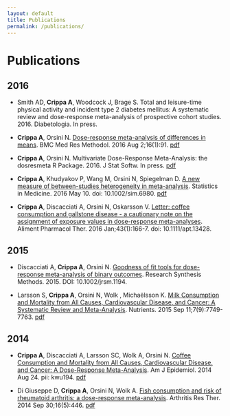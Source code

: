 ```yaml
---
layout: default
title: Publications
permalink: /publications/
---
```


Publications
========

## 2016

* Smith AD, **Crippa A**, Woodcock J, Brage S. Total and leisure-time physical activity and incident type 2 diabetes mellitus: A systematic review and dose-response meta-analysis of prospective cohort studies. 2016. Diabetologia. In press.

* **Crippa A**, Orsini N. [Dose-response meta-analysis of differences in means](www.ncbi.nlm.nih.gov/pubmed/27485429). BMC Med Res Methodol. 2016 Aug 2;16(1):91. [pdf](https://www.researchgate.net/publication/305804878_Dose-response_meta-analysis_of_differences_in_means)

* **Crippa A**, Orsini N. Multivariate Dose-Response Meta-Analysis: the dosresmeta R Package. 2016. J Stat Softw. In press. [pdf](/downloads/jss1256.pdf)

* **Crippa A**, Khudyakov P, Wang M, Orsini N, Spiegelman D. [A new measure of between-studies heterogeneity in meta-analysis](http://onlinelibrary.wiley.com/doi/10.1002/sim.6980/abstract). Statistics in Medicine. 2016 May 10. doi: 10.1002/sim.6980. [pdf](https://www.researchgate.net/publication/302910748_A_new_measure_of_between-studies_heterogeneity_in_meta-analysis)

* **Crippa A**, Discacciati A, Orsini N, Oskarsson V. [Letter: coffee consumption and gallstone disease - a cautionary note on the assignment of exposure values in dose-response meta-analyses](http://www.ncbi.nlm.nih.gov/pubmed/26638932). Aliment Pharmacol Ther. 2016 Jan;43(1):166-7. doi: 10.1111/apt.13428.


## 2015

* Discacciati A, **Crippa A**, Orsini N. [Goodness of fit tools for dose-response meta-analysis of binary outcomes](http://onlinelibrary.wiley.com/doi/10.1002/jrsm.1194/pdf). Research Synthesis Methods. 2015. DOI: 10.1002/jrsm.1194.

* Larsson S, **Crippa A**, Orsini N, Wolk , Michaëlsson K. [Milk Consumption and Mortality from All Causes, Cardiovascular Disease, and Cancer: A Systematic Review and Meta-Analysis](http://www.ncbi.nlm.nih.gov/pubmed/26378576). Nutrients. 2015 Sep 11;7(9):7749-7763. [pdf](https://www.researchgate.net/publication/282041424_Milk_Consumption_and_Mortality_from_All_Causes_Cardiovascular_Disease_and_Cancer_A_Systematic_Review_and_Meta-Analysis)


## 2014

* **Crippa A**, Discacciati A, Larsson SC, Wolk A, Orsini N. [Coffee Consumption and Mortality from All Causes, Cardiovascular Disease, and Cancer: A Dose-Response Meta-Analysis](http://www.ncbi.nlm.nih.gov/pubmed/25156996). Am J Epidemiol. 2014 Aug 24. pii: kwu194. [pdf](https://www.researchgate.net/publication/265054425_Coffee_Consumption_and_Mortality_From_All_Causes_Cardiovascular_Disease_and_Cancer_A_Dose-Response_Meta-Analysis?ev=prf_pub)

* Di Giuseppe D, **Crippa A**, Orsini N, Wolk A. [Fish consumption and risk of rheumatoid arthritis: a dose-response meta-analysis](http://www.ncbi.nlm.nih.gov/pubmed/25267142). Arthritis Res Ther. 2014 Sep 30;16(5):446. [pdf](https://www.researchgate.net/publication/266324813_Fish_consumption_and_risk_of_rheumatoid_arthritis_A_dose-response_meta-analysis)